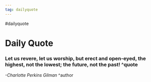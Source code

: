 ```yaml
---
tag: dailyquote
---
```


#dailyquote

# Daily Quote

### Let us revere, let us worship, but erect and open-eyed, the highest, not the lowest; the future, not the past! ^quote
*-Charlotte Perkins Gilman* ^author
